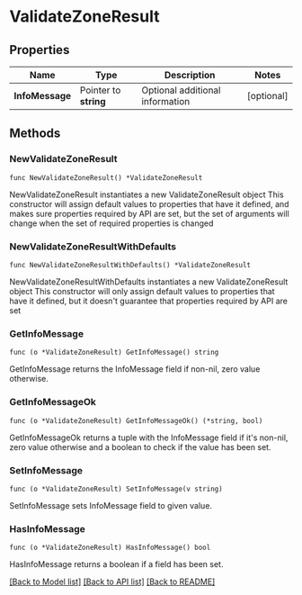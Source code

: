 # ValidateZoneResult

## Properties

Name | Type | Description | Notes
------------ | ------------- | ------------- | -------------
**InfoMessage** | Pointer to **string** | Optional additional information | [optional] 

## Methods

### NewValidateZoneResult

`func NewValidateZoneResult() *ValidateZoneResult`

NewValidateZoneResult instantiates a new ValidateZoneResult object
This constructor will assign default values to properties that have it defined,
and makes sure properties required by API are set, but the set of arguments
will change when the set of required properties is changed

### NewValidateZoneResultWithDefaults

`func NewValidateZoneResultWithDefaults() *ValidateZoneResult`

NewValidateZoneResultWithDefaults instantiates a new ValidateZoneResult object
This constructor will only assign default values to properties that have it defined,
but it doesn't guarantee that properties required by API are set

### GetInfoMessage

`func (o *ValidateZoneResult) GetInfoMessage() string`

GetInfoMessage returns the InfoMessage field if non-nil, zero value otherwise.

### GetInfoMessageOk

`func (o *ValidateZoneResult) GetInfoMessageOk() (*string, bool)`

GetInfoMessageOk returns a tuple with the InfoMessage field if it's non-nil, zero value otherwise
and a boolean to check if the value has been set.

### SetInfoMessage

`func (o *ValidateZoneResult) SetInfoMessage(v string)`

SetInfoMessage sets InfoMessage field to given value.

### HasInfoMessage

`func (o *ValidateZoneResult) HasInfoMessage() bool`

HasInfoMessage returns a boolean if a field has been set.


[[Back to Model list]](../README.md#documentation-for-models) [[Back to API list]](../README.md#documentation-for-api-endpoints) [[Back to README]](../README.md)


